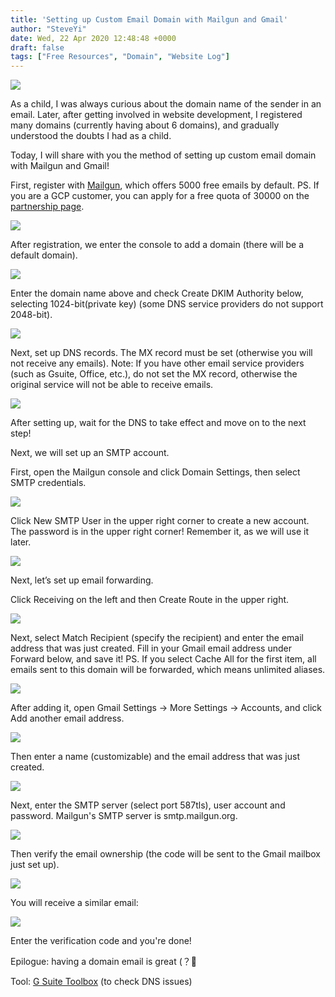 ```yaml
---
title: 'Setting up Custom Email Domain with Mailgun and Gmail'
author: "SteveYi"
date: Wed, 22 Apr 2020 12:48:48 +0000
draft: false
tags: ["Free Resources", "Domain", "Website Log"]
---
```


![](https://static-a1.steveyi.net/media/blog/2020/04/mailgungmail-14.jpg)

As a child, I was always curious about the domain name of the sender in an email. Later, after getting involved in website development, I registered many domains (currently having about 6 domains), and gradually understood the doubts I had as a child.

Today, I will share with you the method of setting up custom email domain with Mailgun and Gmail!

First, register with [Mailgun](https://www.mailgun.com/), which offers 5000 free emails by default.
PS. If you are a GCP customer, you can apply for a free quota of 30000 on the [partnership page](https://www.mailgun.com/google/).

![](https://static-a1.steveyi.net/media/blog/2020/04/mailgungmail-2-1920x1142.png)

After registration, we enter the console to add a domain (there will be a default domain).

![](https://static-a1.steveyi.net/media/blog/2020/04/mailgungmail-3-1920x1142.png)

Enter the domain name above and check Create DKIM Authority below, selecting 1024-bit(private key) (some DNS service providers do not support 2048-bit).

![](https://static-a1.steveyi.net/media/blog/2020/04/mailgungmail-4.png)

Next, set up DNS records. The MX record must be set (otherwise you will not receive any emails).
Note: If you have other email service providers (such as Gsuite, Office, etc.), do not set the MX record, otherwise the original service will not be able to receive emails.

![](https://static-a1.steveyi.net/media/blog/2020/04/mailgungmail-5-1920x1142.png)

After setting up, wait for the DNS to take effect and move on to the next step!

Next, we will set up an SMTP account.

First, open the Mailgun console and click Domain Settings, then select SMTP credentials.

![](https://static-a1.steveyi.net/media/blog/2020/04/mailgungmail-6-1920x1142.png)

Click New SMTP User in the upper right corner to create a new account.
The password is in the upper right corner! Remember it, as we will use it later.

![](https://static-a1.steveyi.net/media/blog/2020/04/mailgungmail-7-1920x1142.jpg)

Next, let’s set up email forwarding.

Click Receiving on the left and then Create Route in the upper right.

![](https://static-a1.steveyi.net/media/blog/2020/04/mailgungmail-8-1920x1142.jpg)

Next, select Match Recipient (specify the recipient) and enter the email address that was just created.
Fill in your Gmail email address under Forward below, and save it!
PS. If you select Cache All for the first item, all emails sent to this domain will be forwarded, which means unlimited aliases.

![](https://static-a1.steveyi.net/media/blog/2020/04/mailgungmail-9-1920x1142.jpg)

After adding it, open Gmail Settings → More Settings → Accounts, and click Add another email address.

![](https://static-a1.steveyi.net/media/blog/2020/04/mailgungmail-1-1920x1142.jpg)

Then enter a name (customizable) and the email address that was just created.

![](https://static-a1.steveyi.net/media/blog/2020/04/mailgungmail-10.jpg)

Next, enter the SMTP server (select port 587tls), user account and password.
Mailgun's SMTP server is smtp.mailgun.org.

![](https://static-a1.steveyi.net/media/blog/2020/04/mailgungmail-11.jpg)

Then verify the email ownership (the code will be sent to the Gmail mailbox just set up).

![](https://static-a1.steveyi.net/media/blog/2020/04/mailgungmail-12.jpg)

You will receive a similar email:

![](https://static-a1.steveyi.net/media/blog/2020/04/mailgungmail-13-1920x1142.jpg)

Enter the verification code and you're done!

Epilogue: having a domain email is great (？🤩

Tool: [G Suite Toolbox](https://toolbox.googleapps.com/) (to check DNS issues)
